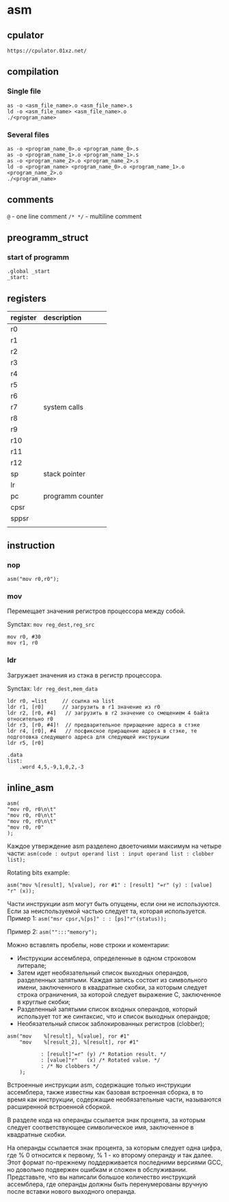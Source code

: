 # asm

## cpulator

`https://cpulator.01xz.net/`

## compilation

### Single file
```
as -o <asm_file_name>.o <asm_file_name>.s
ld -o <asm_file_name> <asm_file_name>.o 
./<program_name>
```

### Several files
```
as -o <program_name_0>.o <program_name_0>.s
as -o <program_name_1>.o <program_name_1>.s
as -o <program_name_2>.o <program_name_2>.s
ld -o <program_name> <program_name_0>.o <program_name_1>.o <program_name_2>.o
./<program_name>
```

## comments

`@` - one line comment `/* */` - multiline comment

## preogramm_struct

### start of programm
```
.global _start
_start:
```

###

## registers

| register | description      |
| :---     | :---             |
| r0       |                  |
| r1       |                  |
| r2       |                  |
| r3       |                  |
| r4       |                  |
| r5       |                  |
| r6       |                  |
| r7       | system calls     |
| r8       |                  |
| r9       |                  |
| r10      |                  |
| r11      |                  |
| r12      |                  |
| sp       | stack pointer    |
| lr       |                  |
| pc       | programm counter |
| cpsr     |                  |
| sppsr    |                  |
|          |                  |


## instruction

### nop

`asm("mov r0,r0");`

### mov

Перемещает значения регистров процессора между собой.

Synctax: `mov reg_dest,reg_src`

```
mov r0, #30
mov r1, r0
```

### ldr

Загружает значения из стэка в регистр процессора.

Synctax: `ldr reg_dest,mem_data`

```
ldr r0, =list     // ссылка на list
ldr r1, [r0]      // загрузить в r1 значение из r0
ldr r2, [r0, #4]   // загрузить в r2 значение со смещением 4 байта относительно r0
ldr r3, [r0, #4]!  // предварительное приращение адреса в стэке
ldr r4, [r0], #4   // посфиксное приращение адреса в стэке, те подготовка следующего адреса для следующей инструкции
ldr r5, [r0]

.data
list:
    .word 4,5,-9,1,0,2,-3
```

## inline_asm

```
asm(
"mov r0, r0\n\t"
"mov r0, r0\n\t"
"mov r0, r0\n\t"
"mov r0, r0"
);
```

Каждое утверждение asm разделено двоеточиями максимум на четыре части:
`asm(code : output operand list : input operand list : clobber list);`

Rotating bits example:
```
asm("mov %[result], %[value], ror #1" : [result] "=r" (y) : [value] "r" (x));
```

Части инструкции asm могут быть опущены, если они не используются. Если за неиспользуемой частью следует та, которая используется.
Пример 1:
`asm("msr cpsr,%[ps]" : : [ps]"r"(status));`

Пример 2:
`asm("":::"memory");`

Можно вставлять пробелы, нове строки и коментарии:

+ Инструкции ассемблера, определенные в одном строковом литерале;
+ Затем идет необязательный список выходных операндов, разделенных запятыми. Каждая запись состоит из символьного имени, заключенного в квадратные скобки, за которым следует строка ограничения, за которой следует выражение C, заключенное в круглые скобки;
+ Разделенный запятыми список входных операндов, который использует тот же синтаксис, что и список выходных операндов;
+ Необязательный список заблокированных регистров (clobber);

```
asm("mov    %[result], %[value], ror #1"
    "mov    %[result_2], %[result], ror #1"

           : [result]"=r" (y) /* Rotation result. */
           : [value]"r"   (x) /* Rotated value. */
           : /* No clobbers */
    );
```

Встроенные инструкции asm, содержащие только инструкции ассемблера, также известны как базовая встроенная сборка, в то время как инструкции, содержащие необязательные части, называются расширенной встроенной сборкой.

В разделе кода на операнды ссылается знак процента, за которым следует соответствующее символическое имя, заключенное в квадратные скобки.

На операнды ссылается знак процента, за которым следует одна цифра, где % 0 относится к первому, % 1 - ко второму операнду и так далее. Этот формат по-прежнему поддерживается последними версиями GCC, но довольно подвержен ошибкам и сложен в обслуживании. Представьте, что вы написали большое количество инструкций ассемблера, где операнды должны быть перенумерованы вручную после вставки нового выходного операнда.
